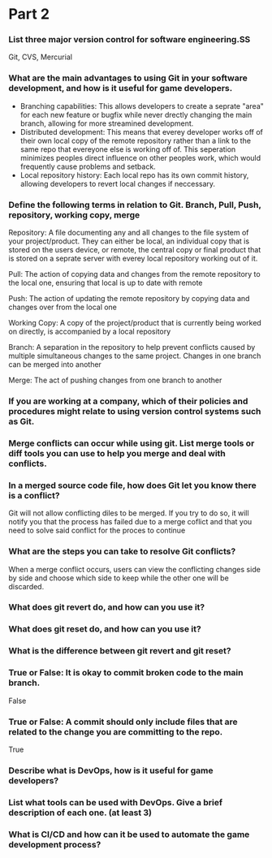# Part 2

### List three major version control for software engineering.SS
Git, CVS, Mercurial

### What are the main advantages to using Git in your software development, and how is it useful for game developers.
* Branching capabilities: This allows developers to create a seprate "area" for each new feature or bugfix while never drectly changing the main branch, allowing for more streamined development.
* Distributed development: This means that everey developer works off of their own local copy of the remote repository rather than a link to the same repo that evereyone else is working off of. This seperation minimizes peoples direct influence on other peoples work, which would frequently cause problems and setback.
* Local repository history: Each local repo has its own commit history, allowing developers to revert local changes if neccessary.

### Define the following terms in relation to Git. Branch, Pull, Push, repository, working copy, merge
Repository: A file documenting any and all changes to the file system of your project/product. They can either be local, an individual copy that is stored on the users device, or remote, the central copy or final product that is stored on a seprate server with everey local repository working out of it.

Pull: The action of copying data and changes from the remote repository to the local one, ensuring that local is up to date with remote

Push: The action of updating the remote repository by copying data and changes over from the local one 

Working Copy: A copy of the project/product that is currently being worked on directly, is accompanied by a local repository

Branch: A separation in the repository to help prevent conflicts caused by multiple simultaneous changes to the same project. Changes in one branch can be merged into another

Merge: The act of pushing changes from one branch to another

### If you are working at a company, which of their policies and procedures might relate to using version control systems such as Git.


### Merge conflicts can occur while using git. List merge tools or diff tools you can use to help you merge and deal with conflicts.


### In a merged source code file, how does Git let you know there is a conflict?
Git will not allow conflicting diles to be merged. If you try to do so, it will notify you that the process has failed due to a merge coflict and that you need to solve said conflict for the proces to continue

### What are the steps you can take to resolve Git conflicts?
When a merge conflict occurs, users can view the conflicting changes side by side and choose which side to keep while the other one will be discarded.

### What does git revert do, and how can you use it?


### What does git reset do, and how can you use it? 


### What is the difference between git revert and git reset?


### True or False: It is okay to commit broken code to the main branch.
False
### True or False: A commit should only include files that are related to the change you are committing to the repo.
True
### Describe what is DevOps, how is it useful for game developers?


### List what tools can be used with DevOps. Give a brief description of each one. (at least 3)


### What is CI/CD and how can it be used to automate the game development process?

